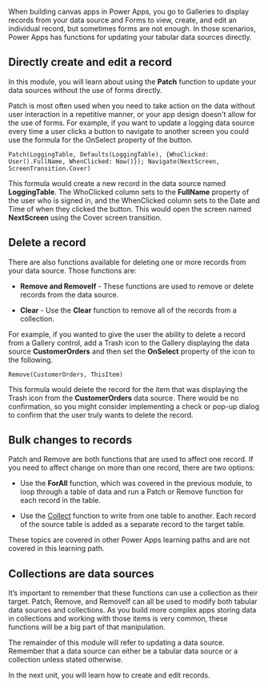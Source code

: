 When building canvas apps in Power Apps, you go to Galleries to display records from your data source and Forms to view, create, and edit an individual record, but sometimes forms are not enough. In those scenarios, Power Apps has functions for updating your tabular data sources directly.

Directly create and edit a record
---------------------------------

In this module, you will learn about using the **Patch** function to update
your data sources without the use of forms directly.

Patch is most often used when you need to take action on the data without user interaction in a repetitive manner, or your app design doesn't allow for the use of forms. For example, if you want to update a logging data source every time a user clicks a button to navigate to another screen you could use the formula for the OnSelect property of the button.

```
Patch(LoggingTable, Defaults(LoggingTable), {WhoClicked:
User().FullName, WhenClicked: Now()}); Navigate(NextScreen,
ScreenTransition.Cover)
```

This formula would create a new record in the data source named **LoggingTable**. The WhoClicked column sets to the **FullName** property of the user who is signed in, and the WhenClicked column sets to the Date and Time of when they clicked the button. This would open the screen named **NextScreen** using the Cover screen transition.

Delete a record
---------------

There are also functions available for deleting one or more records from
your data source. Those functions are:

-   **Remove and RemoveIf** - These functions are used to remove or
    delete records from the data source.

-   **Clear** - Use the **Clear** function to remove all of the records
    from a collection.

For example, if you wanted to give the user the ability to delete a record from a Gallery control, add a Trash icon to the Gallery displaying the data source **CustomerOrders** and then set the **OnSelect** property of the icon to the following.

```
Remove(CustomerOrders, ThisItem)
```

This formula would delete the record for the item that was displaying the Trash icon from the **CustomerOrders** data source. There would be no confirmation, so you might consider implementing a check or pop-up dialog to confirm that the user truly wants to delete the record.

Bulk changes to records
-----------------------

Patch and Remove are both functions that are used to
affect one record. If you need to affect change on more than one record,
there are two options:

-   Use the **ForAll** function, which was covered in the previous
    module, to loop through a table of data and run a Patch or Remove
    function for each record in the table.

-   Use the
    [Collect](/power-apps/maker/canvas-apps/functions/function-clear-collect-clearcollect/?azure-portal=true)
    function to write from one table to another. Each record of the
    source table is added as a separate record to the target table.

These topics are covered in other Power Apps learning paths and are not covered in this
learning path.

Collections are data sources 
--------------------------------------

It’s important to remember that these functions can use a collection as their target. Patch, Remove, and RemoveIf can all be used to modify both tabular data sources and collections. As you build more complex apps storing data in collections and working with those items is very common, these functions will be a big part of that manipulation.

The remainder of this module will refer to updating a data source. Remember that a data source can either be a tabular data source or a collection unless stated otherwise.

In the next unit, you will learn how to create and edit records.

